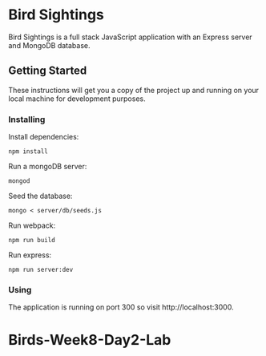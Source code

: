 # Bird Sightings

Bird Sightings is a full stack JavaScript application with an Express server and MongoDB database.

## Getting Started

These instructions will get you a copy of the project up and running on your local machine for development purposes.

### Installing

Install dependencies:

```
npm install
```

Run a mongoDB server:

```
mongod
```

Seed the database:

```
mongo < server/db/seeds.js
```

Run webpack:

```
npm run build
```

Run express:

```
npm run server:dev
```

### Using

The application is running on port 300 so visit http://localhost:3000.
# Birds-Week8-Day2-Lab
